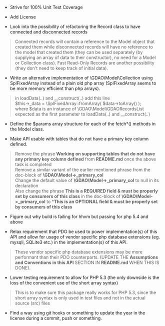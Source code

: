 * Strive for 100% Unit Test Coverage
* Add License

* Look into the possibility of refactoring the Record class to have connected and disconnected records
> Connected records will contain a reference to the Model object that created them while disconnected records will have no reference to the model that created them 
> (they can be used separately (by supplying an array of data to their constructor), no need for a Model or Collection class). 
> Fast Read-Only Records are another possibility (they don't need to keep track of initial data).

* Write an alternative implementation of \GDAO\Model\Collection using SplFixedArray instead of a plain old php array (SplFixedArray seems to be more memory efficient than php arrays). 
> in loadData(..) and __construct(..) add this line   
> $this->_data = \SplFixedArray::fromArray( $data->toArray() );   
> where $data is an instance of \GDAO\Model\GDAORecordsList expected as the first parameter to loadData(..) and __construct(..) 

* Define the $params array structure for each of the fetch*() methods in the Model class.

* Make API usable with tables that do not have a primary key column defined.
> Remove the phrase **Working on supporting tables that do not have any primary key column defined** from **README.md** once the above task is completed   
> Remove a similar variant of the earlier mentioned phrase from the doc-block of **\GDAO\Model->_primary_col**   
> Change the default value of **\GDAO\Model->_primary_col** to null in its declaration      
> Also change the phrase **This is a REQUIRED field & must be properly set by 
> consumers of this class** in the doc-block of **\GDAO\Model->_primary_col** to
> ***This is an OPTIONAL field & must be properly set by consumers of this class**

* Figure out why build is failing for hhvm but passing for php 5.4 and above

* Relax requirement that PDO be used to power implementation(s) of this API and allow for usage of vendor specific php database extensions (eg. mysqli, SQLite3 etc.) in the implementation(s) of this API.
> These vendor specific php database extensions may be more performant than their PDO counterparts. (UPDATE THE **Assumptions and Conventions in this API** SECTION IN **README.md** WHEN THIS IS DONE).

* Lower testing requirement to allow for PHP 5.3 (the only downside is the loss of the convenient use of the short array syntax)
> This is to make sure this package really works for PHP 5.3, since the short array syntax is only used in test files and not in the actual source (src) files

* Find a way using git hooks or something to update the year in the license during a commit, push or something.